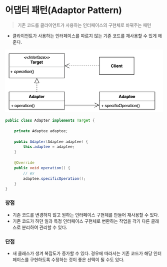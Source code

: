 # 어댑터 패턴(Adaptor Pattern)
> 기존 코드를 클라이언트가 사용하는 인터페이스의 구현체로 바꿔주는 패턴

- 클라이언트가 사용하는 인터페이스를 따르지 않는 기존 코드를 재사용할 수 있게 해준다.

![adapter_pattern.png](img/adapter_pattern.png)


```java
public class Adapter implements Target {
    
    private Adaptee adaptee;
    
    public Adapter(Adaptee adaptee) {
        this.adaptee = adaptee;
    }
    
    @Override 
    public void operation() {
        // ex
        adaptee.specificOperation();
    }
}
```

### 장점
- 기존 코드를 변경하지 않고 원하는 인터페이스 구현체를 만들어 재사용할 수 있다.
- 기존 코드가 하던 일과 특정 인터페이스 구현체로 변환하는 작업을 각기 다른 클래스로 분리하여 관리할 수 있다.

### 단점
- 새 클래스가 생겨 복잡도가 증가할 수 있다. 경우에 따라서는 기존 코드가 해당 인터페이스를 구현하도록 수정하는 것이 좋은 선택이 될 수도 있다.

